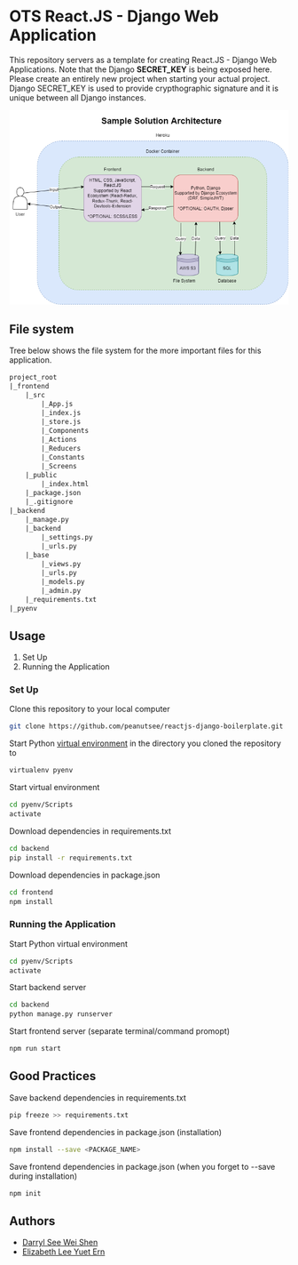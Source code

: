 # OTS React.JS - Django Web Application 
This repository servers as a template for creating React.JS - Django Web Applications. Note that the Django <strong>SECRET_KEY</strong> is being exposed here. Please create an entirely new project when starting your actual project. Django SECRET_KEY is used to provide crypthographic signature and it is unique between all Django instances.

![Sample Solution Architecture](https://github.com/peanutsee/reactjs-django-boilerplate/blob/main/Sample%20Solution%20Architecture.png)

## File system

Tree below shows the file system for the more important files for this application.

```
project_root
|_frontend
    |_src
        |_App.js
        |_index.js
        |_store.js
        |_Components
        |_Actions
        |_Reducers
        |_Constants
        |_Screens
    |_public
        |_index.html
    |_package.json
    |_.gitignore
|_backend
    |_manage.py
    |_backend
        |_settings.py
        |_urls.py
    |_base
        |_views.py
        |_urls.py
        |_models.py
        |_admin.py
    |_requirements.txt
|_pyenv

```

## Usage

1. Set Up
2. Running the Application

### Set Up

Clone this repository to your local computer

```bash
git clone https://github.com/peanutsee/reactjs-django-boilerplate.git
```

Start Python <a href="https://packaging.python.org/en/latest/guides/installing-using-pip-and-virtual-environments/">virtual environment</a> in the directory you cloned the repository to

```bash
virtualenv pyenv
```

Start virtual environment

```bash
cd pyenv/Scripts
activate
```

Download dependencies in requirements.txt

```bash
cd backend
pip install -r requirements.txt
```

Download dependencies in package.json

```bash
cd frontend
npm install
```

### Running the Application

Start Python virtual environment

```bash
cd pyenv/Scripts
activate
```

Start backend server

```bash
cd backend
python manage.py runserver
```

Start frontend server (separate terminal/command promopt)

```bash
npm run start
```

## Good Practices
Save backend dependencies in requirements.txt
```bash
pip freeze >> requirements.txt
```
Save frontend dependencies in package.json (installation)
```bash
npm install --save <PACKAGE_NAME>
```
Save frontend dependencies in package.json (when you forget to --save during installation)
```bash 
npm init
```

## Authors
- [Darryl See Wei Shen](https://github.com/peanutsee)
- [Elizabeth Lee Yuet Ern](https://github.com/luppieliz)
